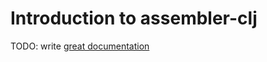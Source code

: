# Introduction to assembler-clj

TODO: write [great documentation](http://jacobian.org/writing/what-to-write/)
